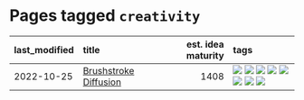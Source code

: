 # Pages tagged `creativity`

|last_modified|title|est. idea maturity|tags
|:---|:---|---:|:---|
|2022-10-25|[Brushstroke Diffusion](../brushstroke-diffusion.md)|1408|[![](https://img.shields.io/badge/tag-artisticstyletransfer-97a75e)](../tags/artisticstyletransfer.md) [![](https://img.shields.io/badge/tag-creativity-29349d)](../tags/creativity.md) [![](https://img.shields.io/badge/tag-deepgenerativemodeling-50c04b)](../tags/deepgenerativemodeling.md) [![](https://img.shields.io/badge/tag-experimental-3f9741)](../tags/experimental.md) [![](https://img.shields.io/badge/tag-image_processing-4072a1)](../tags/image_processing.md) [![](https://img.shields.io/badge/tag-modeltraining-7c795e)](../tags/modeltraining.md) [![](https://img.shields.io/badge/tag-painting-95bed6)](../tags/painting.md) [![](https://img.shields.io/badge/tag-wip-6013c8)](../tags/wip.md)|